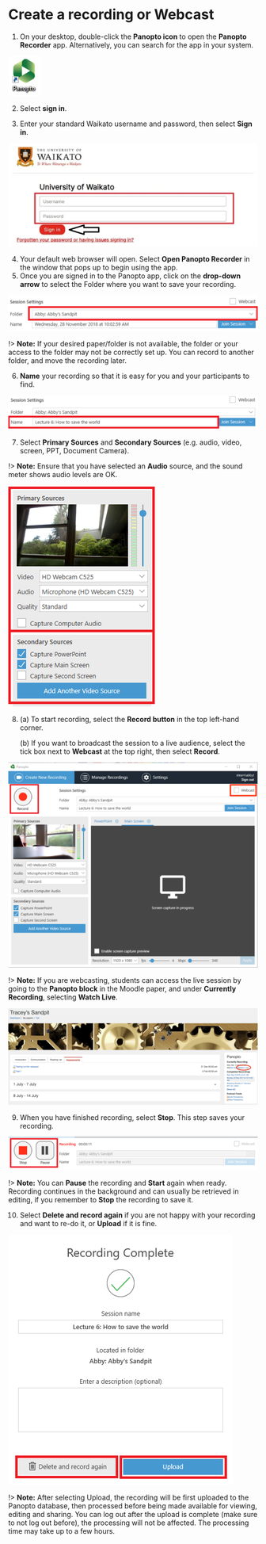 # Create a recording or Webcast

1. On your desktop, double-click the **Panopto icon** to open the **Panopto Recorder** app. Alternatively, you can search for the app in your system.

![](images/Panopto-2.png)

2. Select **sign in**.
   
3. Enter your standard Waikato username and password, then select **Sign in**.

![](Panopto/images/panoptosigninpage.jpg)

4. Your default web browser will open. Select **Open Panopto Recorder** in the window that pops up to begin using the app.
5. Once you are signed in to the Panopto app, click on the **drop-down arrow** to select the Folder where you want to save your recording.

![](images/Panopto3.png)

!> **Note:** If your desired paper/folder is not available, the folder or your access to the folder may not be correctly set up. You can record to another folder, and move the recording later.

6. **Name** your recording so that it is easy for you and your participants to find.

![](images/Panopto5.png)
   
7. Select **Primary Sources** and **Secondary Sources** (e.g. audio, video, screen, PPT, Document Camera).

!> **Note:** Ensure that you have selected an **Audio** source, and the sound meter shows audio levels are OK.

![](images/Panopto4.png)

8. (a) To start recording, select the **Record button** in the top left-hand corner.

   (b) If you want to broadcast the session to a live audience, select the tick box next to **Webcast** at the top right, then select **Record**.

![](images/Webcast.png)

!> **Note:** If you are webcasting, students can access the live session by going to the **Panopto block** in the Moodle paper, and under **Currently Recording**, selecting **Watch Live**.

![](images/Watchlive.png)

9. When you have finished recording, select **Stop**. This step saves your recording.

![](images/Panopto7.png)

!> **Note:** You can **Pause** the recording and **Start** again when ready. Recording continues in the background and can usually be retrieved in editing, if you remember to **Stop** the recording to save it.

10. Select **Delete and record again** if you are not happy with your recording and want to re-do it, or **Upload** if it is fine.

![](images/Panopto8.png)

!> **Note:** After selecting Upload, the recording will be first uploaded to the Panopto database, then processed before being made available for viewing, editing and sharing. You can log out after the upload is complete (make sure to not log out before), the processing will not be affected. The processing time may take up to a few hours.

